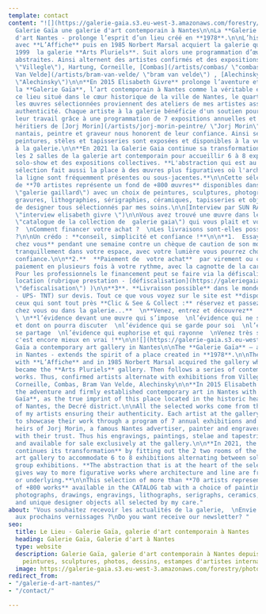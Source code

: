 ```yaml
---
template: contact
content: "![](https://galerie-gaia.s3.eu-west-3.amazonaws.com/forestry/photo facade.jpg)\n\n#
  Galerie Gaïa une galerie d'art contemporain à Nantes\n\nLa **Galerie Gaïa** - galerie
  d'art Nantes - prolonge l’esprit d’un lieu créé en **1978**.\n\nL’histoire commence
  avec **L’Affiche** puis en 1985 Norbert Marsal acquiert la galerie qui devient en
  1999  la galerie **Arts Pluriels**. Suit alors une programmation d’œuvres contemporaines
  abstraites. Ainsi alternent des artistes confirmés et des expositions de [Villeglé](/artists/estampes/
  \"Villegle\"), Hartung, Corneille, [Combas](/artists/combas/ \"combas\"), [Bram
  Van Velde](/artists/bram-van-velde/ \"bram van velde\") , [Alechinsky](/artists/estampes/
  \"Alechinsky\")\n\n**En 2015 Elisabeth Givre** prolonge l’aventure et ancre avec
  la **Galerie Gaïa**, l’art contemporain à Nantes comme la véritable empreinte de
  ce lieu situé dans le cœur historique de la ville de Nantes, le quartier Decré.\n\nToutes
  les œuvres sélectionnées proviennent des ateliers de mes artistes assurant leur
  authenticité. Chaque artiste à la galerie bénéficie d'un soutien pour valoriser
  leur travail grâce à une programmation de 7 expositions annuelles et des salons.\n\nLes
  héritiers de [Jorj Morin](/artists/jorj-morin-peintre/ \"Jorj Morin\") célèbre publicitaire
  nantais, peintre et graveur nous honorent de leur confiance. Ainsi ses gravures,
  peintures, stèles et tapisseries sont exposées et disponibles à la vente en exclusivité
  à la galerie.\n\n**En 2021 la Galerie Gaia continue sa transformation** en aménageant
  les 2 salles de la galerie art contemporain pour accueillir 6 à 8 expositions  alternant
  solo-show et des expositions collectives. **L'abstraction qui est au cœur de la
  sélection fait aussi la place à des œuvres plus figuratives où l'architecture et
  la ligne sont fréquemment présentes ou sous-jacentes.**\n\nCette sélection de plus
  de **70 artistes représente un fond de +800 œuvres** disponibles dans l'onglet  [CATALOGUE](https://galeriegaia.fr/catalogue/
  \"galerie gaillard\") avec un choix de peintures, sculptures, photographies, dessins,
  gravures, lithographies, sérigraphies, céramiques, tapisseries et objets uniques
  de designer tous sélectionnés par mes soins.\n\n[Interview par SUN RADIO ](https://www.lesonunique.com/content/elisabeth-givre-portrait-galeriste-57477
  \"interview elisabeth givre \")\n\nVous avez trouvé une œuvre dans le [catalogue](https://galeriegaia.fr/catalogue/
  \"catalogue de la collection de  galerie gaia\") qui vous plait et vous hésitez
  ?  \nComment financer votre achat ?  \nLes livraisons sont-elles possibles partout
  ?\n\nUn crédo : **conseil, simplicité et confiance !**\n\n**1.  Essayer l’œuvre
  chez vous** pendant une semaine contre un chèque de caution de son montant. Ainsi
  tranquillement dans votre espace, avec votre lumière vous pourrez choisir en toute
  confiance.\n\n**2.**  **Paiement de  votre achat**  par virement ou carte bancaire,
  paiement en plusieurs fois à votre rythme, avec la cagnotte de la carte cadeau.
  Pour les professionnels le financement peut se faire via la défiscalisation ou la
  location (rubrique prestation - [défiscalisation](https://galeriegaia.fr/about/art-et-fiscalite/
  \"defiscalisation\") )\n\n**3**. **Livraison possible** dans le monde entier (DHL
  - UPS- TNT) sur devis. Tout ce que vous voyez sur le site est **disponible**.  \nPour
  ceux qui sont tout près **Clic & See & Collect :** réservez et passez à la galerie.\n\n**Depuis
  chez vous ou dans la galerie...**  \n**Venez, entrez et découvrez**  \n**l’évidence**
  \ \n**l’évidence devant une œuvre qui s’impose  \nl’évidence qui ne se discute pas
  et dont on pourra discuter  \nl’évidence qui se garde pour soi  \nl’évidence qui
  se partage  \nl’évidence qui euphorise et qui rayonne  \nVenez très sincèrement,
  c'est encore mieux en vrai !**\n\n![](https://galerie-gaia.s3.eu-west-3.amazonaws.com/forestry/20210326_WIDE_Artefacts_Gaia_EPonsaud_05.jpg)Galerie
  Gaïa a contemporary art gallery in Nantes\n\nThe **Galerie Gaïa** – an art gallery
  in Nantes - extends the spirit of a place created in **1978**.\n\nThe story begins
  with **L’Affiche** and in 1985 Norbert Marsal acquired the gallery which in 1999
  became the **Arts Pluriels** gallery. Then follows a series of contemporary abstract
  works. Thus, confirmed artists alternate with exhibitions from Villeglé, Hartung,
  Corneille, Combas, Bram Van Velde, Alechinsky\n\n**In 2015 Elisabeth Givre** continued
  the adventure and firmly established contemporary art in Nantes with the **Galerie
  Gaïa**, as the true imprint of this place located in the historic heart of the city
  of Nantes, the Decré district.\n\nAll the selected works come from the workshops
  of my artists ensuring their authenticity. Each artist at the gallery is supported
  to showcase their work through a program of 7 annual exhibitions and fairs.\n\nThe
  heirs of Jorj Morin, a famous Nantes advertiser, painter and engraver, honour us
  with their trust. Thus his engravings, paintings, stelae and tapestries are exhibited
  and available for sale exclusively at the gallery.\n\n**In 2021, the Gaia Gallery
  continues its transformation** by fitting out the 2 two rooms of the contemporary
  art gallery to accommodate 6 to 8 exhibitions alternating between solo shows and
  group exhibitions. **The abstraction that is at the heart of the selection also
  gives way to more figurative works where architecture and line are frequently present
  or underlying.**\n\nThis selection of more than **70 artists represents a background
  of +800 works** available in the CATALOG tab with a choice of paintings, sculptures,
  photographs, drawings, engravings, lithographs, serigraphs, ceramics, tapestries
  and unique designer objects all selected by my care."
about: "Vous souhaitez recevoir les actualités de la galerie,  \nEnvie d’être invité-e
  aux prochains vernissages ?\nDo you want receive our newsletter? "
seo:
  title: Le Lieu - Galerie Gaïa, galerie d'art contemporain à Nantes
  heading: Galerie Gaïa, Galerie d'art à Nantes
  type: website
  description: Galerie Gaïa, galerie d'art contemporain à Nantes depuis 1978, expose
    peintures, sculptures, photos, dessins, estampes d'artistes internationaux
  image: https://galerie-gaia.s3.eu-west-3.amazonaws.com/forestry/photo facade-1.jpg
redirect_from:
- "/galerie-d-art-nantes/"
- "/contact/"

---
```

